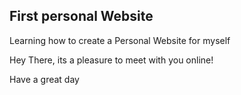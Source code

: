 ## First personal Website
Learning how to create a Personal Website for myself

Hey There, its a pleasure to meet with you online!

Have a great day
